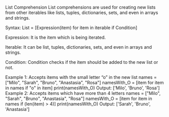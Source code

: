 List Comprehension
List comprehensions are used for creating new lists from other iterables like lists, tuples, dictionaries, sets, and even in arrays and strings.

Syntax:
List = [Expression(item) for item in iterable if Condition]

Expression: It is the item which is being iterated.

Iterable: It can be list, tuples, dictionaries, sets, and even in arrays and strings.

Condition: Condition checks if the item should be added to the new list or not.

Example 1: Accepts items with the small letter “o” in the new list
names = ["Milo", "Sarah", "Bruno", "Anastasia", "Rosa"]
namesWith_O = [item for item in names if "o" in item]
print(namesWith_O)
Output:
['Milo', 'Bruno', 'Rosa']
Example 2: Accepts items which have more than 4 letters
names = ["Milo", "Sarah", "Bruno", "Anastasia", "Rosa"]
namesWith_O = [item for item in names if (len(item) > 4)]
print(namesWith_O)
Output:
['Sarah', 'Bruno', 'Anastasia']